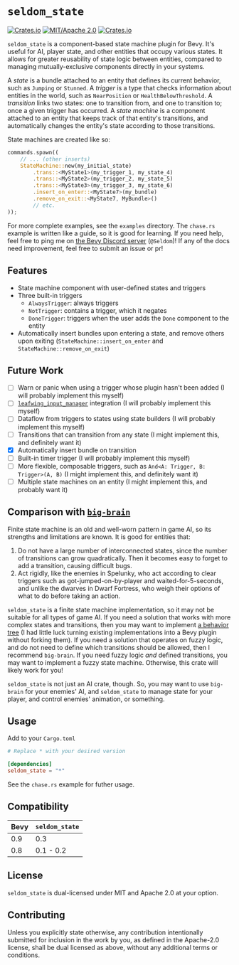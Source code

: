 # `seldom_state`

[![Crates.io](https://img.shields.io/crates/v/seldom_state.svg)](https://crates.io/crates/seldom_state)
[![MIT/Apache 2.0](https://img.shields.io/badge/license-MIT%2FApache-blue.svg)](https://github.com/Seldom-SE/seldom_state#license)
[![Crates.io](https://img.shields.io/crates/d/seldom_state.svg)](https://crates.io/crates/seldom_state)

`seldom_state` is a component-based state machine plugin for Bevy. It's useful for AI,
player state, and other entities that occupy various states. It allows for greater reusability
of state logic between entities, compared to managing mutually-exclusive components directly
in your systems.

A *state* is a bundle attached to an entity that defines its current behavior, such as `Jumping`
or `Stunned`. A *trigger* is a type that checks information about entities in the world,
such as `NearPosition` or `HealthBelowThreshold`. A *transition* links two states:
one to transition from, and one to transition to; once a given trigger has occurred.
A *state machine* is a component attached to an entity that keeps track of that entity's
transitions, and automatically changes the entity's state according to those transitions.

State machines are created like so:

```Rust
commands.spawn((
    // ... (other inserts)
    StateMachine::new(my_initial_state)
        .trans::<MyState1>(my_trigger_1, my_state_4)
        .trans::<MyState2>(my_trigger_2, my_state_5)
        .trans::<MyState3>(my_trigger_3, my_state_6)
        .insert_on_enter::<MyState7>(my_bundle)
        .remove_on_exit::<MyState7, MyBundle>()
        // etc.
));
```

For more complete examples, see the `examples` directory. The `chase.rs` example is written
like a guide, so it is good for learning. If you need help, feel free to ping me
on [the Bevy Discord server](https://discord.com/invite/bevy) (`@Seldom`)! If any of the docs
need improvement, feel free to submit an issue or pr!

## Features

* State machine component with user-defined states and triggers
* Three built-in triggers
    * `AlwaysTrigger`: always triggers
    * `NotTrigger`: contains a trigger, which it negates
    * `DoneTrigger`: triggers when the user adds the `Done` component to the entity
* Automatically insert bundles upon entering a state, and remove others upon exiting
(`StateMachine::insert_on_enter` and `StateMachine::remove_on_exit`)

## Future Work

- [ ] Warn or panic when using a trigger whose plugin hasn't been added (I will probably implement
this myself)
- [ ] [`leafwing_input_manager`](https://github.com/Leafwing-Studios/leafwing-input-manager)
integration (I will probably implement this myself)
- [ ] Dataflow from triggers to states using state builders (I will probably implement this myself)
- [ ] Transitions that can transition from any state (I might implement this, and definitely want
it)
- [X] Automatically insert bundle on transition
- [ ] Built-in timer trigger (I will probably implement this myself)
- [ ] More flexible, composable triggers, such as `And<A: Trigger, B: Trigger>(A, B)` (I might
implement this, and definitely want it)
- [ ] Multiple state machines on an entity (I might implement this, and probably want it)

## Comparison with [`big-brain`](https://github.com/zkat/big-brain)

Finite state machine is an old and well-worn pattern in game AI, so its strengths and limitations
are known. It is good for entities that:

1. Do not have a large number of interconnected states, since the number of transitions can grow
quadratically. Then it becomes easy to forget to add a transition, causing difficult bugs.
2. Act rigidly, like the enemies in Spelunky, who act according to clear triggers such as
got-jumped-on-by-player and waited-for-5-seconds, and unlike the dwarves in Dwarf Fortress,
who weigh their options of what to do before taking an action.

`seldom_state` is a finite state machine implementation, so it may not be suitable for all types
of game AI. If you need a solution that works with more complex states and transitions,
then you may want to implement
[a behavior tree](https://www.gamedeveloper.com/programming/behavior-trees-for-ai-how-they-work)
(I had little luck turning existing implementations into a Bevy plugin without forking them).
If you need a solution that operates on fuzzy logic, and do not need to define
which transitions should be allowed, then I recommend `big-brain`. If you need fuzzy logic
*and* defined transitions, you may want to implement a fuzzy state machine. Otherwise, this crate
will likely work for you!

`seldom_state` is not just an AI crate, though. So, you may want to use `big-brain`
for your enemies' AI, and `seldom_state` to manage state for your player, and control enemies'
animation, or something.

## Usage

Add to your `Cargo.toml`

```toml
# Replace * with your desired version

[dependencies]
seldom_state = "*"
```

See the `chase.rs` example for futher usage.

## Compatibility

| Bevy | `seldom_state` |
| ---- | -------------- |
| 0.9  | 0.3            |
| 0.8  | 0.1 - 0.2      |

## License

`seldom_state` is dual-licensed under MIT and Apache 2.0 at your option.

## Contributing

Unless you explicitly state otherwise, any contribution intentionally submitted for inclusion
in the work by you, as defined in the Apache-2.0 license, shall be dual licensed as above,
without any additional terms or conditions.

